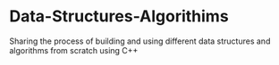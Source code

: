 # Data-Structures-Algorithims
Sharing the process of building and using different data structures and algorithms from scratch using C++
